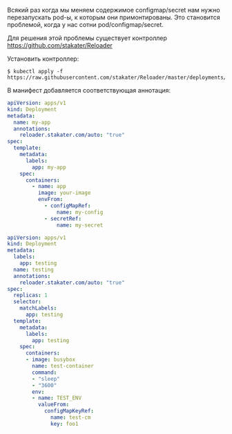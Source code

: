 Всякий раз когда мы меняем содержимое configmap/secret нам нужно перезапускать pod-ы, к которым они примонтированы. Это становится проблемой, когда у нас сотни pod/configmap/secret.

Для решения этой проблемы существует контроллер https://github.com/stakater/Reloader

Установить контроллер:

```shell
$ kubectl apply -f https://raw.githubusercontent.com/stakater/Reloader/master/deployments/kubernetes/reloader.yaml
```

В манифест добавляется соответствующая аннотация:

```yaml
apiVersion: apps/v1
kind: Deployment
metadata:
  name: my-app
  annotations:
    reloader.stakater.com/auto: "true"
spec:
  template:
    metadata:
      labels:
        app: my-app
    spec:
      containers:
        - name: app
          image: your-image
          envFrom:
            - configMapRef:
                name: my-config
            - secretRef:
                name: my-secret
```

```yaml
apiVersion: apps/v1
kind: Deployment
metadata:
  labels:
    app: testing
  name: testing
  annotations:
    reloader.stakater.com/auto: "true"
spec:
  replicas: 1
  selector:
    matchLabels:
      app: testing
  template:
    metadata:
      labels:
        app: testing
    spec:
      containers:
      - image: busybox
        name: test-container
        command:
        - "sleep"
        - "3600"
        env:
        - name: TEST_ENV
          valueFrom:
            configMapKeyRef:
              name: test-cm
              key: foo1
```